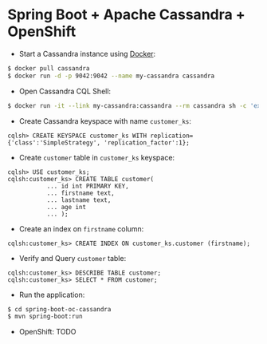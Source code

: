 
# Spring Boot + Apache Cassandra + OpenShift

- Start a Cassandra instance using [Docker](https://hub.docker.com/_/cassandra/):

```bash
$ docker pull cassandra
$ docker run -d -p 9042:9042 --name my-cassandra cassandra
```
- Open Cassandra CQL Shell:

```bash
$ docker run -it --link my-cassandra:cassandra --rm cassandra sh -c 'exec cqlsh "$CASSANDRA_PORT_9042_TCP_ADDR"'
```

- Create Cassandra keyspace with name `customer_ks`:

```cql
cqlsh> CREATE KEYSPACE customer_ks WITH replication={'class':'SimpleStrategy', 'replication_factor':1};
```
- Create `customer` table in `customer_ks` keyspace:

```cql
cqlsh> USE customer_ks;
cqlsh:customer_ks> CREATE TABLE customer(
           ... id int PRIMARY KEY,
           ... firstname text,
           ... lastname text,
           ... age int
           ... );
```

- Create an index on `firstname` column:

```cql
cqlsh:customer_ks> CREATE INDEX ON customer_ks.customer (firstname);
```

- Verify and  Query `customer` table:

```cql
cqlsh:customer_ks> DESCRIBE TABLE customer;
cqlsh:customer_ks> SELECT * FROM customer;
```

- Run the application:
```bash
$ cd spring-boot-oc-cassandra
$ mvn spring-boot:run
```
- OpenShift:
TODO
